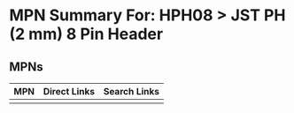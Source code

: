 



# MPN Summary For: HPH08 > JST PH (2 mm) 8 Pin Header

## MPNs
  

|MPN|Direct Links|Search Links|
| :--- | :--- | :--- |
||||
